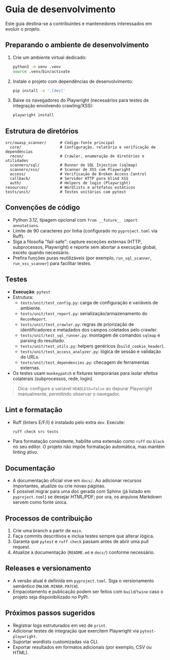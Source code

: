 # Guia de desenvolvimento

Este guia destina-se a contribuintes e mantenedores interessados em evoluir o projeto.

## Preparando o ambiente de desenvolvimento

1. Crie um ambiente virtual dedicado:

   ```bash
   python3 -m venv .venv
   source .venv/bin/activate
   ```

2. Instale o projeto com dependências de desenvolvimento:

   ```bash
   pip install -e '.[dev]'
   ```

3. Baixe os navegadores do Playwright (necessários para testes de integração envolvendo crawling/XSS):

   ```bash
   playwright install
   ```

## Estrutura de diretórios

```text
src/owasp_scanner/      # Código-fonte principal
  core/                 # Configuração, relatório e verificação de dependências
  recon/                # Crawler, enumeração de diretórios e utilidades
  scanners/sql/         # Runner de SQL Injection (sqlmap)
  scanners/xss/         # Scanner de XSS com Playwright
  access/               # Verificação de Broken Access Control
  callback/             # Servidor HTTP para blind XSS
  auth/                 # Helpers de login (Playwright)
resources/              # Wordlists e artefatos estáticos
tests/unit/             # Testes unitários com pytest
```

## Convenções de código

- Python 3.12, tipagem opcional com `from __future__ import annotations`.
- Limite de 90 caracteres por linha (configurado no `pyproject.toml` via Ruff).
- Siga a filosofia "fail-safe": capture exceções externas (HTTP, subprocessos, Playwright) e reporte sem abortar a execução global, exceto quando necessário.
- Prefira funções puras reutilizáveis (por exemplo, `run_sql_scanner`, `run_xss_scanner`) para facilitar testes.

## Testes

- **Execução**: `pytest`
- Estrutura:
  - `tests/unit/test_config.py`: carga de configuração e variáveis de ambiente.
  - `tests/unit/test_report.py`: serialização/armazenamento do `ReconReport`.
  - `tests/unit/test_crawler.py`: regras de priorização de identificadores e metadados dos campos coletados pelo crawler.
  - `tests/unit/test_sql_runner.py`: montagem de comandos `sqlmap` e parsing do resultado.
  - `tests/unit/test_utils.py`: helpers genéricos (`build_cookie_header`).
  - `tests/unit/test_access_analyzer.py`: lógica de sessão e validação de URLs.
  - `tests/unit/test_dependencies.py`: checagem de ferramentas externas.
- Os testes usam `monkeypatch` e fixtures temporárias para isolar efeitos colaterais (subprocessos, rede, login).

> Dica: configure a variável `HEADLESS=false` ao depurar Playwright manualmente, permitindo observar o navegador.

## Lint e formatação

- Ruff (linters E/F/I) é instalado pelo extra `dev`. Execute:

  ```bash
  ruff check src tests
  ```

- Para formatação consistente, habilite uma extensão como `ruff` ou `black` no seu editor. O projeto não impõe formatação automática, mas mantém linting ativo.

## Documentação

- A documentação oficial vive em `docs/`. Ao adicionar recursos importantes, atualize ou crie novas páginas.
- É possível migrar para uma doc gerada com Sphinx (já listado em `pyproject.toml`) se desejar HTML/PDF; por ora, os arquivos Markdown servem como fonte única.

## Processos de contribuição

1. Crie uma branch a partir de `main`.
2. Faça commits descritivos e inclua testes sempre que alterar lógica.
3. Garanta que `pytest` e `ruff check` passam antes de abrir uma pull request.
4. Atualize a documentação (`README.md` e `docs/`) conforme necessário.

## Releases e versionamento

- A versão atual é definida em `pyproject.toml`. Siga o versionamento semântico (`MAJOR.MINOR.PATCH`).
- Empacotamento e publicação podem ser feitos com `build`/`twine` caso o projeto seja disponibilizado no PyPI.

## Próximos passos sugeridos

- Registrar logs estruturados em vez de `print`.
- Adicionar testes de integração que exercitem Playwright via `pytest-playwright`.
- Suportar wordlists customizadas via CLI.
- Exportar resultados em formatos adicionais (por exemplo, CSV ou HTML).
